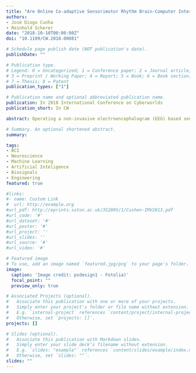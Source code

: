 ```yaml
---
title: "Are Online Co-adaptive Sensorimotor Rhythm Brain-Computer Interface Training Paradigms Effective?"
authors:
- José Diogo Cunha
- Reinhold Scherer
date: "2018-10-10T00:00:00Z"
doi: "10.1109/CW.2018.00081"

# Schedule page publish date (NOT publication's date).
publishDate: ""

# Publication type.
# Legend: 0 = Uncategorized; 1 = Conference paper; 2 = Journal article;
# 3 = Preprint / Working Paper; 4 = Report; 5 = Book; 6 = Book section;
# 7 = Thesis; 8 = Patent
publication_types: ["1"]

# Publication name and optional abbreviated publication name.
publication: In 2018 International Conference on Cyberworlds
publication_short: In CW

abstract: Operating a non-invasive electroencephalogram (EEG) based sensorimotor rhythm brain-computer interface (BCI) is a skill that typically requires extensive training. Lately, online co-adaptive feedback training approaches achieved promising results. Does this also mean that users can have meaningful BCI-based interactions after training? To answer this question an online study was conducted with 10 naive (first time) users. The users trained to gain BCI control by playing a Whack-A-Mole game for about 30 minutes. During this time BCI parameters were adapting to the users EEG patterns. The adaptation was then stopped and users continued playing the game with the trained BCI for another 20 minutes. Eight out of the ten users were able to control the BCI and play the game. These preliminary results seem to suggest that online co-adaptation is an effective way to gain BCI control.

# Summary. An optional shortened abstract.
summary:

tags:
- BCI
- Neuroscience
- Machine Learning
- Artificial Inteligence
- Biosignals
- Engineering
featured: true

#links:
#- name: Custom Link
#  url: http://example.org
#url_pdf: http://eprints.soton.ac.uk/352095/1/Cushen-IMV2013.pdf
#url_code: '#'
#url_dataset: '#'
#url_poster: '#'
#url_project: ''
#url_slides: ''
#url_source: '#'
#url_video: '#'

# Featured image
# To use, add an image named `featured.jpg/png` to your page's folder. 
image:
  caption: 'Image credit: psdesign1 - Fotolia)'
  focal_point: ""
  preview_only: true

# Associated Projects (optional).
#   Associate this publication with one or more of your projects.
#   Simply enter your project's folder or file name without extension.
#   E.g. `internal-project` references `content/project/internal-project/index.md`.
#   Otherwise, set `projects: []`.
projects: []

# Slides (optional).
#   Associate this publication with Markdown slides.
#   Simply enter your slide deck's filename without extension.
#   E.g. `slides: "example"` references `content/slides/example/index.md`.
#   Otherwise, set `slides: ""`.
slides: ""
---
```


<!-- {{% alert note %}} -->
<!-- Click the *Cite* button above to demo the feature to enable visitors to import publication metadata into their reference management software. -->
<!-- {{% /alert %}} -->

<!-- {{% alert note %}} -->
<!-- Click the *Slides* button above to demo Academic's Markdown slides feature. -->
<!-- {{% /alert %}} -->

<!-- Supplementary notes can be added here, including [code and math](https://sourcethemes.com/academic/docs/writing-markdown-latex/). -->

